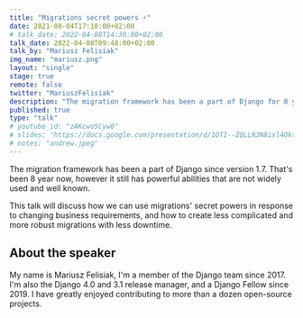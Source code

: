 ```yaml
---
title: "Migrations secret powers ⚡"
date: 2021-08-04T17:10:00+02:00
# talk_date: 2022-04-08T14:30:00+02:00
talk_date: 2022-04-08T09:48:00+02:00
talk_by: "Mariusz Felisiak"
img_name: "mariusz.png"
layout: "single"
stage: true
remote: false
twitter: "MariuszFelisiak"
description: "The migration framework has been a part of Django for 8 year now, however it still has powerful abilities that are not widely used and well known."
published: true
type: "talk"
# youtube_id: "zAKcwo5Cyw8"
# slides: "https://docs.google.com/presentation/d/1OTI--ZQLLR3N8ixl4OktEwbXfiau_0BNXicl_3j5uYc/edit?usp=sharing"
# notes: "andrew.jpeg"
---
```


The migration framework has been a part of Django since version 1.7.
That's been 8 year now, however it still has powerful abilities that
are not widely used and well known.

This talk will discuss how we can use migrations' secret powers in response to
changing business requirements, and how to create less complicated and more robust
migrations with less downtime.

## About the speaker

My name is Mariusz Felisiak, I'm a member of the Django team since 2017. I'm also the
Django 4.0 and 3.1 release manager, and a Django Fellow since 2019. I have
greatly enjoyed contributing to more than a dozen open-source projects.

